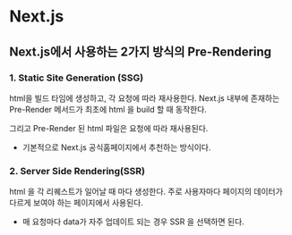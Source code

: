 # Next.js

## Next.js에서 사용하는 2가지 방식의 Pre-Rendering

### 1. Static Site Generation (SSG)

html을 빌드 타임에 생성하고, 각 요청에 따라 재사용한다.
Next.js 내부에 존재하는 Pre-Render 메서드가 최초에 html 을 build 할 때 동작한다.

그리고 Pre-Render 된 html 파일은 요청에 따라 재사용된다.

- 기본적으로 Next.js 공식홈페이지에서 추천하는 방식이다.

### 2. Server Side Rendering(SSR)

html 을 각 리퀘스트가 일어날 때 마다 생성한다.
주로 사용자마다 페이지의 데이터가 다르게 보여야 하는 페이지에서 사용된다.

- 매 요청마다 data가 자주 업데이트 되는 경우 SSR 을 선택하면 된다.
